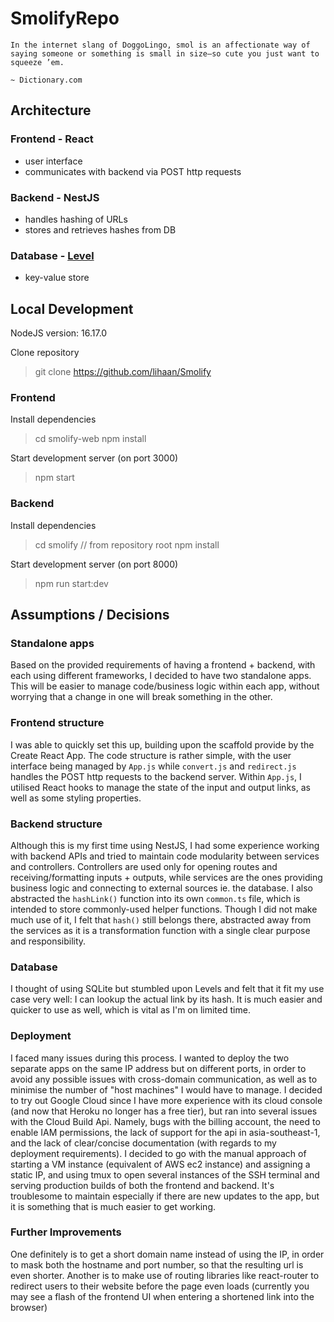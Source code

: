 # SmolifyRepo
```
In the internet slang of DoggoLingo, smol is an affectionate way of saying someone or something is small in size—so cute you just want to squeeze ’em.

~ Dictionary.com
```

## Architecture
### Frontend - React
- user interface
- communicates with backend via POST http requests
### Backend - NestJS
- handles hashing of URLs
- stores and retrieves hashes from DB
### Database - [Level](https://github.com/Level/level)
- key-value store

## Local Development
NodeJS version: 16.17.0

Clone repository
> git clone https://github.com/lihaan/Smolify

### Frontend
Install dependencies
> cd smolify-web
> npm install

Start development server (on port 3000)
> npm start

### Backend
Install dependencies 
> cd smolify // from repository root
> npm install

Start development server (on port 8000)
> npm run start:dev

## Assumptions / Decisions
### Standalone apps
Based on the provided requirements of having a frontend + backend, with each using different frameworks, I decided to have two standalone apps. This will be easier to manage code/business logic within each app, without worrying that a change in one will break something in the other.

### Frontend structure
I was able to quickly set this up, building upon the scaffold provide by the Create React App. The code structure is rather simple, with the user interface being managed by `App.js` while `convert.js` and `redirect.js` handles the POST http requests to the backend server. Within `App.js`, I utilised React hooks to manage the state of the input and output links, as well as some styling properties.

### Backend structure
Although this is my first time using NestJS, I had some experience working with backend APIs and tried to maintain code modularity between services and controllers. Controllers are used only for opening routes and receiving/formatting inputs + outputs, while services are the ones providing business logic and connecting to external sources ie. the database. I also abstracted the `hashLink()` function into its own `common.ts` file, which is intended to store commonly-used helper functions. Though I did not make much use of it, I felt that `hash()` still belongs there, abstracted away from the services as it is a transformation function with a single clear purpose and responsibility.

### Database
I thought of using SQLite but stumbled upon Levels and felt that it fit my use case very well: I can lookup the actual link by its hash. It is much easier and quicker to use as well, which is vital as I'm on limited time.

### Deployment
I faced many issues during this process. I wanted to deploy the two separate apps on the same IP address but on different ports, in order to avoid any possible issues with cross-domain communication, as well as to minimise the number of "host machines" I would have to manage. I decided to try out Google Cloud since I have more experience with its cloud console (and now that Heroku no longer has a free tier), but ran into several issues with the Cloud Build Api. Namely, bugs with the billing account, the need to enable IAM permissions, the lack of support for the api in asia-southeast-1, and the lack of clear/concise documentation (with regards to my deployment requirements). I decided to go with the manual approach of starting a VM instance (equivalent of AWS ec2 instance) and assigning a static IP, and using tmux to open several instances of the SSH terminal and serving production builds of both the frontend and backend. It's troublesome to maintain especially if there are new updates to the app, but it is something that is much easier to get working.

### Further Improvements
One definitely is to get a short domain name instead of using the IP, in order to mask both the hostname and port number, so that the resulting url is even shorter.
Another is to make use of routing libraries like react-router to redirect users to their website before the page even loads (currently you may see a flash of the frontend UI when entering a shortened link into the browser)